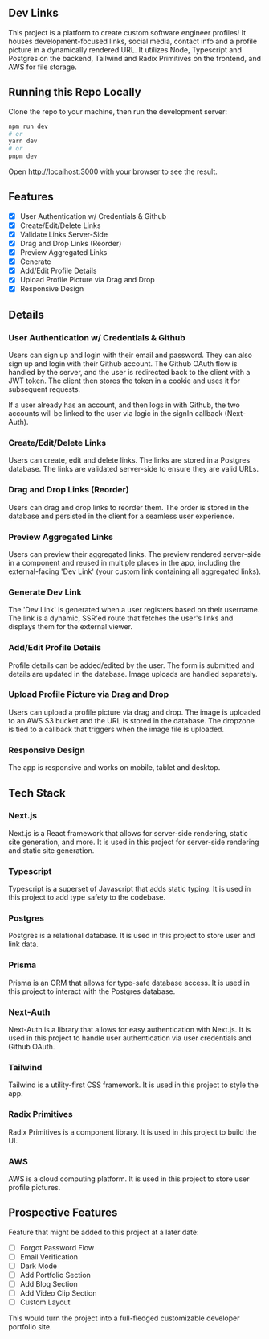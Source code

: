 ## Dev Links

This project is a platform to create custom software engineer profiles! It houses development-focused links, social media, contact info and a profile picture in a dynamically rendered URL. It utilizes Node, Typescript and Postgres on the backend, Tailwind and Radix Primitives on the frontend, and AWS for file storage.

## Running this Repo Locally

Clone the repo to your machine, then run the development server:

```bash
npm run dev
# or
yarn dev
# or
pnpm dev
```

Open [http://localhost:3000](http://localhost:3000) with your browser to see the result.

## Features

- [x] User Authentication w/ Credentials & Github
- [x] Create/Edit/Delete Links
- [x] Validate Links Server-Side
- [x] Drag and Drop Links (Reorder)
- [x] Preview Aggregated Links
- [x] Generate
- [x] Add/Edit Profile Details
- [x] Upload Profile Picture via Drag and Drop
- [x] Responsive Design

## Details

### User Authentication w/ Credentials & Github

Users can sign up and login with their email and password. They can also sign up and login with their Github account. The Github OAuth flow is handled by the server, and the user is redirected back to the client with a JWT token. The client then stores the token in a cookie and uses it for subsequent requests.

If a user already has an account, and then logs in with Github, the two accounts will be linked to the user via logic in the signIn callback (Next-Auth).

### Create/Edit/Delete Links

Users can create, edit and delete links. The links are stored in a Postgres database. The links are validated server-side to ensure they are valid URLs.

### Drag and Drop Links (Reorder)

Users can drag and drop links to reorder them. The order is stored in the database and persisted in the client for a seamless user experience.

### Preview Aggregated Links

Users can preview their aggregated links. The preview rendered server-side in a component and reused in multiple places in the app, including the external-facing 'Dev Link' (your custom link containing all aggregated links).

### Generate Dev Link

The 'Dev Link' is generated when a user registers based on their username. The link is a dynamic, SSR'ed route that fetches the user's links and displays them for the external viewer.

### Add/Edit Profile Details

Profile details can be added/edited by the user. The form is submitted and details are updated in the database. Image uploads are handled separately.

### Upload Profile Picture via Drag and Drop

Users can upload a profile picture via drag and drop. The image is uploaded to an AWS S3 bucket and the URL is stored in the database. The dropzone is tied to a callback that triggers when the image file is uploaded.

### Responsive Design

The app is responsive and works on mobile, tablet and desktop.

## Tech Stack

### Next.js

Next.js is a React framework that allows for server-side rendering, static site generation, and more. It is used in this project for server-side rendering and static site generation.

### Typescript

Typescript is a superset of Javascript that adds static typing. It is used in this project to add type safety to the codebase.

### Postgres

Postgres is a relational database. It is used in this project to store user and link data.

### Prisma

Prisma is an ORM that allows for type-safe database access. It is used in this project to interact with the Postgres database.

### Next-Auth

Next-Auth is a library that allows for easy authentication with Next.js. It is used in this project to handle user authentication via user credentials and Github OAuth.

### Tailwind

Tailwind is a utility-first CSS framework. It is used in this project to style the app.

### Radix Primitives

Radix Primitives is a component library. It is used in this project to build the UI.

### AWS

AWS is a cloud computing platform. It is used in this project to store user profile pictures.

## Prospective Features

Feature that might be added to this project at a later date:

- [ ] Forgot Password Flow
- [ ] Email Verification
- [ ] Dark Mode
- [ ] Add Portfolio Section
- [ ] Add Blog Section
- [ ] Add Video Clip Section
- [ ] Custom Layout

This would turn the project into a full-fledged customizable developer portfolio site.
